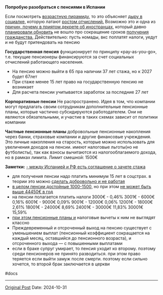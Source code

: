 **Попробую разобраться с пенсиями в Испании**

Если посмотреть [возрастную пирамиду,](1967.md) то это объясняет [дыру в социалке,](https://t.me/catalunyaTriomfant/13276) которую латают [ростом отчислений.](2147.md) Возможно это и одна из [причин, почему в приятом декрете об иностранцах,](https://t.me/eumoney/1923) который давно [планировали обновить](2440.md) не вошло про сокращение сроков [получения гражданства.](2474.md) Действительно: пусть номады, вкс поплатят налоги, уедут и не будут притендовать на пенсию

**Государственная пенсия**
функционирует по принципу «pay-as-you-go», т.е. текущие пенсионеры финансируются за счет социальных отчислений работающего населения.
- На пенсию можно выйти в 65 пра наличии 37 лет стажа, но к 2027 будет 67лет
- При стаже менее 15 лет право на государственную пенсию не возникает
- Для расчета пенсии учитывается заработок за последние 27 лет

**Корпоративные пенсии**
Не распространено. Идея в том, что компании могут предлагать своим сотрудникам дополнительные пенсионные планы, которые частично субсидируются работодателем. Они не являются обязательными, и участие в таких схемах зависит от политики компании

**Частные пенсионные планы**
добровольные пенсионные накопления через банки, страховые компании и другие финансовые учреждения. Это личные накопления на старость, которые можно использовать для увеличения доходов на пенсии. имеют налоговые льготы(но не футболисты), так как взносы вычитаются из налогооблагаемого дохода, но в рамках лимита. Лимит смешной: 1500€

**Заметки:**
[- между Испанией и РФ есть соглашение о зачете стажа](633.md)
- для получения пенсии надо платить минимум 15 лет в соцстрах. в теории это можно [сделать добровольно и не работая](https://russpain.com/news/kak-legalno-kupit-pensiju-ne-rabotaya-sovet-ispanskogo-sobesa-219091/)
- [в целом пенсии достойные 1000-1500,](https://t.me/eumoney/1465) но при этом [не может быть выше 44450€ в год](https://www.seg-social.es/wps/portal/wss/internet/Pensionistas/Revalorizacion/30431)
- на пенсии полагается платить налоги
3000€ - 0,46%
3001€ - 6000€ 0,16%
6001€ - 9000€ 0,09%
9001€ - 12000€ 0,06%
12001€ - 18000€ 2,61%
18001€ - 24000€ 8,69%
24001€ - 30000€ 11,83%
30001€ 15,59%
- [при этом пенсионные планы и](https://t.me/eumoney/743) налоговые вычеты к ним не выглядят классно
- Преждевременный и отсроченный выход на пенсию существует с уменьшением выплат (пенсионный коэффициент сокращается на каждый месяц, оставшийся до пенсионного возраста), и отсроченного выхода — с повышенными выплатами
- если в браке супруг умирает, то пенсия уходит ко второму. поэтому среди пенсионеров не принято разводиться. при этом право теряется если выйти замуж после смерти. поэтому если сильно хочется, то второй брак заключается в церкви

#docs

---
[Original Post](https://t.me/lev2tarragona/2764)
Date: 2024-10-31
